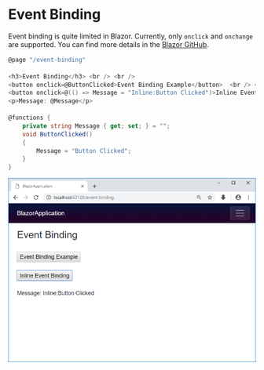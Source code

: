 # Event Binding

Event binding is quite limited in Blazor. Currently, only `onclick` and `onchange` are supported. You can find more details in the [Blazor GitHub](https://github.com/aspnet/Blazor/issues/503).

```csharp
@page "/event-binding"

<h3>Event Binding</h3> <br /> <br />
<button onclick=@ButtonClicked>Event Binding Example</button>  <br /> <br />
<button onclick=@(() => Message = "Inline:Button Clicked")>Inline Event Binding</button> <br /> <br />
<p>Message: @Message</p>

@functions {
    private string Message { get; set; } = "";
    void ButtonClicked()
    {
        Message = "Button Clicked";
    }
}
```

<img src="images/event-binding.png">
